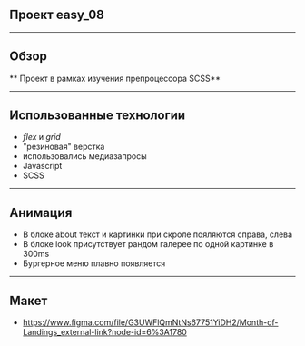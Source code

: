 ## Проект easy_08
___
## Обзор
** Проект в рамках изучения препроцессора SCSS**
___
## Использованные технологии
* _flex_ и _grid_
* "резиновая" верстка
* использовались медиазапросы
* Javascript
* SCSS
___
## Анимация
* В блоке about текст и картинки при скроле пояляются справа, слева
* В блоке look присутствует рандом галерее по одной картинке в 300ms
* Бургерное меню плавно появляется
___
## Макет
* https://www.figma.com/file/G3UWFlQmNtNs67751YiDH2/Month-of-Landings_external-link?node-id=6%3A1780

